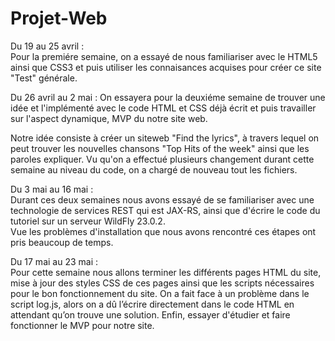 # Projet-Web
Du 19 au 25 avril :   
Pour la premiére semaine, on a essayé de nous familiariser avec le HTML5 ainsi que CSS3 et puis utiliser les connaisances acquises pour créer ce site "Test" générale.

Du 26 avril au 2 mai : 
On essayera pour la deuxiéme semaine de trouver une idée et l'implémenté avec le code HTML et CSS déjà écrit et puis travailler sur l'aspect dynamique, MVP du notre site web.   

Notre idée consiste à créer un siteweb "Find the lyrics", à travers lequel on peut trouver les nouvelles chansons "Top Hits of the week" ainsi que les paroles expliquer. 
Vu qu'on a effectué plusieurs changement durant cette semaine au niveau du code, on a chargé de nouveau tout les fichiers.   

Du 3 mai au 16 mai :  
Durant ces deux semaines nous avons essayé de se familiariser avec une technologie de services REST qui est JAX-RS, ainsi que d'écrire le code du tutoriel sur un serveur WildFly 23.0.2.  
Vue les problèmes d'installation que nous avons rencontré ces étapes ont pris beaucoup de temps. 

Du 17 mai au 23 mai :  
Pour cette semaine nous allons terminer les différents pages HTML du site, mise à jour des styles CSS de ces pages ainsi que les scripts nécessaires pour le bon fonctionnement du site.
On a fait face à un problème dans le script log.js, alors on a dû l’écrire directement dans le code HTML en attendant qu’on trouve une solution. 
Enfin, essayer d'étudier et faire fonctionner le MVP pour notre site. 

